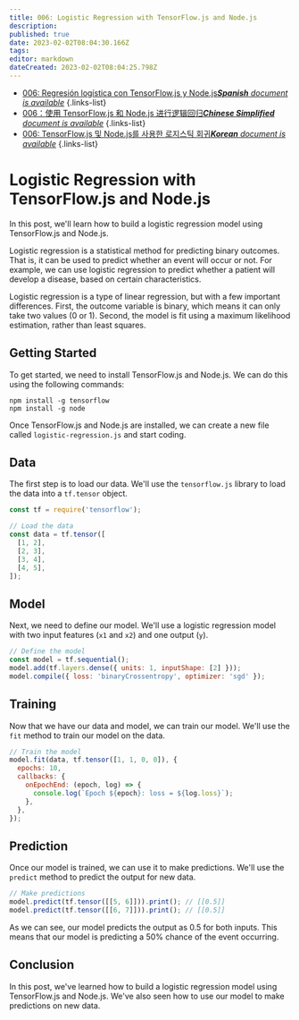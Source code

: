 ```yaml
---
title: 006: Logistic Regression with TensorFlow.js and Node.js
description: 
published: true
date: 2023-02-02T08:04:30.166Z
tags: 
editor: markdown
dateCreated: 2023-02-02T08:04:25.798Z
---
```


- [006: Regresión logística con TensorFlow.js y Node.js***Spanish** document is available*](/es/Knowledge-base/TensorFlow-js/Learning/006-logistic-regression-with-tensorflow-js-and-node-js)
{.links-list}
- [006：使用 TensorFlow.js 和 Node.js 进行逻辑回归***Chinese Simplified** document is available*](/zh/Knowledge-base/TensorFlow-js/Learning/006-logistic-regression-with-tensorflow-js-and-node-js)
{.links-list}
- [006: TensorFlow.js 및 Node.js를 사용한 로지스틱 회귀***Korean** document is available*](/ko/Knowledge-base/TensorFlow-js/Learning/006-logistic-regression-with-tensorflow-js-and-node-js)
{.links-list}


# Logistic Regression with TensorFlow.js and Node.js

In this post, we'll learn how to build a logistic regression model using TensorFlow.js and Node.js.

Logistic regression is a statistical method for predicting binary outcomes. That is, it can be used to predict whether an event will occur or not. For example, we can use logistic regression to predict whether a patient will develop a disease, based on certain characteristics.

Logistic regression is a type of linear regression, but with a few important differences. First, the outcome variable is binary, which means it can only take two values (0 or 1). Second, the model is fit using a maximum likelihood estimation, rather than least squares.

## Getting Started

To get started, we need to install TensorFlow.js and Node.js. We can do this using the following commands:

```
npm install -g tensorflow
npm install -g node
```

Once TensorFlow.js and Node.js are installed, we can create a new file called `logistic-regression.js` and start coding.

## Data

The first step is to load our data. We'll use the `tensorflow.js` library to load the data into a `tf.tensor` object.

```javascript
const tf = require('tensorflow');

// Load the data
const data = tf.tensor([
  [1, 2],
  [2, 3],
  [3, 4],
  [4, 5],
]);
```

## Model

Next, we need to define our model. We'll use a logistic regression model with two input features (`x1` and `x2`) and one output (`y`).

```javascript
// Define the model
const model = tf.sequential();
model.add(tf.layers.dense({ units: 1, inputShape: [2] }));
model.compile({ loss: 'binaryCrossentropy', optimizer: 'sgd' });
```

## Training

Now that we have our data and model, we can train our model. We'll use the `fit` method to train our model on the data.

```javascript
// Train the model
model.fit(data, tf.tensor([1, 1, 0, 0]), {
  epochs: 10,
  callbacks: {
    onEpochEnd: (epoch, log) => {
      console.log(`Epoch ${epoch}: loss = ${log.loss}`);
    },
  },
});
```

## Prediction

Once our model is trained, we can use it to make predictions. We'll use the `predict` method to predict the output for new data.

```javascript
// Make predictions
model.predict(tf.tensor([[5, 6]])).print(); // [[0.5]]
model.predict(tf.tensor([[6, 7]])).print(); // [[0.5]]
```

As we can see, our model predicts the output as 0.5 for both inputs. This means that our model is predicting a 50% chance of the event occurring.

## Conclusion

In this post, we've learned how to build a logistic regression model using TensorFlow.js and Node.js. We've also seen how to use our model to make predictions on new data.